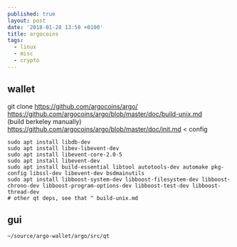```yaml
---
published: true
layout: post
date: '2018-01-28 13:58 +0100'
title: argocoins
tags:
  - linux
  - misc
  - crypto
---
```

## wallet

git clone https://github.com/argocoins/argo/  
https://github.com/argocoins/argo/blob/master/doc/build-unix.md  
(build berkeley manually)  
https://github.com/argocoins/argo/blob/master/doc/init.md < config  

    sudo apt install libdb-dev
    sudo apt install libev-libevent-dev
    sudo apt install libevent-core-2.0-5
    sudo apt install libevent-dev
    sudo apt install build-essential libtool autotools-dev automake pkg-config libssl-dev libevent-dev bsdmainutils
    sudo apt install libboost-system-dev libboost-filesystem-dev libboost-chrono-dev libboost-program-options-dev libboost-test-dev libboost-thread-dev
    # other qt deps, see that ^ build-unix.md

## gui

    ~/source/argo-wallet/argo/src/qt

